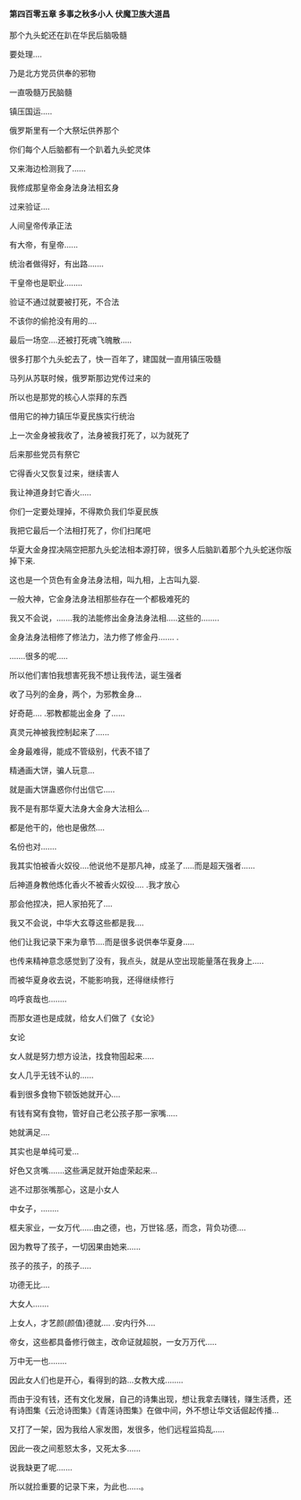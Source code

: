 #### 第四百零五章 多事之秋多小人 伏魔卫族大道昌

那个九头蛇还在趴在华民后脑吸髓

要处理....

乃是北方党员供奉的邪物

一直吸髓万民脑髓

镇压国运.....

俄罗斯里有一个大祭坛供养那个

你们每个人后脑都有一个趴着九头蛇灵体

又来海边检测我了......

我修成那皇帝金身法身法相玄身

过来验证....

人间皇帝传承正法

有大帝，有皇帝......

统治者做得好，有出路.......

干皇帝也是职业........

验证不通过就要被打死，不合法

不该你的偷抢没有用的....

最后一场空....还被打死魂飞魄散.....

很多打那个九头蛇去了，快一百年了，建国就一直用镇压吸髓

马列从苏联时候，俄罗斯那边党传过来的

所以也是那党的核心人崇拜的东西

借用它的神力镇压华夏民族实行统治

上一次金身被我收了，法身被我打死了，以为就死了

后来那些党员有祭它

它得香火又恢复过来，继续害人

我让神道身封它香火.....

你们一定要处理掉，不得欺负我们华夏民族

我把它最后一个法相打死了，你们扫尾吧

华夏大金身捏决隔空把那九头蛇法相本源打碎，很多人后脑趴着那个九头蛇迷你版掉下来.

这也是一个货色有金身法身法相，叫九相，上古叫九婴.

一般大神，它金身法身法相那些存在一个都极难死的

我又不会说，.......我的法能修出金身法身法相.....这些的........

金身法身法相修了修法力，法力修了修金丹....... .

.......很多的呢.....

所以他们害怕我想害死我不想让我传法，诞生强者

收了马列的金身，两个，为邪教金身...

好奇葩.... .邪教都能出金身 了......

真灵元神被我控制起来了......

金身最难得，能成不管级别，代表不错了

精通画大饼，骗人玩意...

就是画大饼蛊惑你付出信它.....

我不是有那华夏大法身大金身大法相么...

都是他干的，他也是傲然....

名份也对.......

我其实怕被香火奴役....他说他不是那凡神，成圣了.....而是超天强者......

后神道身教他炼化香火不被香火奴役.... .我才放心

那会他捏决，把人家拍死了....

我又不会说，中华大玄尊这些都是我....

他们让我记录下来为章节....而是很多说供奉华夏身.....

也传来精神意念感觉到了没有，我点头，就是从空出现能量落在我身上.....

而被华夏身收去说，不能影响我，还得继续修行

呜呼哀哉也........

而那女道也是成就，给女人们做了《女论》

女论

女人就是努力想方设法，找食物囤起来.....

女人几乎无钱不认的......

看到很多食物下顿饭她就开心....

有钱有窝有食物，管好自己老公孩子那一家嘴.....

她就满足....

其实也是单纯可爱...

好色又贪嘴.......这些满足就开始虚荣起来...

逃不过那张嘴那心，这是小女人

中女子，........

框夫家业，一女万代......由之德，也，万世铭.感，而念，背负功德....

因为教导了孩子，一切因果由她来......

孩子的孩子，的孩子.....

功德无比....

大女人.......

上女人，才艺颜(颜值)德就.... .安内行外....

帝女，这些都具备修行做主，改命证就超脱，一女万万代.....

万中无一也........

因此女人们也是开心，看得到的路...女教大成........

而由于没有钱，还有文化发展，自己的诗集出现，想让我拿去赚钱，赚生活费，还有诗图集《云沧诗图集》《青莲诗图集》在做中间，外不想让华文话倔起传播...

又打了一架，因为我给人家发图，发很多，他们远程监捣乱.....

因此一夜之间惹怒太多，又死太多......

说我缺更了呢.......

所以就捡重要的记录下来，为此也......。

